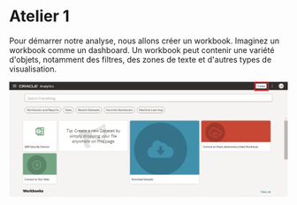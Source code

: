 # Atelier 1

Pour démarrer notre analyse, nous allons créer un workbook. Imaginez un workbook comme un dashboard. Un workbook peut contenir une variété d'objets, notamment des filtres, des zones de texte et d'autres types de visualisation. 

!["image1"](atelier11.png)